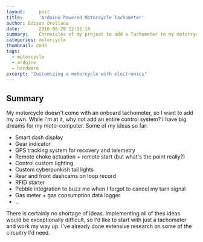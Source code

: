 ```yaml
---
layout:     post
title:      'Arduino Powered Motorcycle Tachometer'
author: Edison Orellana
date:       2016-06-20 12:32:18
summary:    Chronicles of my project to add a Tachometer to my motorcycle. 
categories: motorcycle
thumbnail: code
tags:
  - motorcycle
  - arduino 
  - hardware
excerpt: "Customizing a motorcycle with electronics"
---
```


## Summary

My motorcycle doesn't come with an onboard tachometer, so I want to add my own. While I'm at it, why not add an entire control system? I have big dreams for my moto-computer. Some of my ideas so far:

   * Smart dash display
   * Gear indicator
   * GPS tracking system for recovery and telemetry
   * Remote choke actuation + remote start (but what's the point really?)
   * Control custom lighting
   * Custom cyberpunkish tail lights
   * Rear and front dashcams on loop record
   * RFID starter
   * Pebble integration to buzz me when I forgot to cancel my turn signal
   * Gas meter + gas consumption data logger
   * ...

There is certainly no shortage of ideas. Implementing all of thes ideas would be exceptionally difficult, so I'd like to start with just a tachometer and work my way up. I've already done extensive research on some of the circuitry I'd need. 


